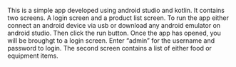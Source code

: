 This is a simple app developed using android studio and kotlin. It contains two screens. A login screen and a product list screen. 
To run the app either connect an android device via usb or download any android emulator on android studio. Then click the run button. 
Once the app has opened, you will be broughgt to a login screen. Enter “admin” for the username and password to login. The second screen contains a list of either food or equipment items. 
